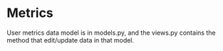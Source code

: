 # Metrics

User metrics data model is in models.py, and the views.py contains the method that edit/update data in that model.


